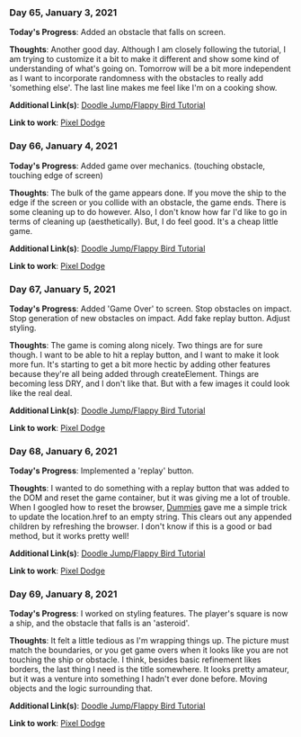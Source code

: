 ### Day 65, January 3, 2021

**Today's Progress**: Added an obstacle that falls on screen.

**Thoughts**: Another good day. Although I am closely following the tutorial, I am trying to customize it a bit to make it different and show some kind of understanding of what's going on. Tomorrow will be a bit more independent as I want to incorporate randomness with the obstacles to really add 'something else'. The last line makes me feel like I'm on a cooking show.

**Additional Link(s)**: [Doodle Jump/Flappy Bird Tutorial](https://www.youtube.com/watch?v=8xPsg6yv7TU)

**Link to work**: [Pixel Dodge](https://github.com/jdemarc/pixel-dodge)

### Day 66, January 4, 2021

**Today's Progress**: Added game over mechanics. (touching obstacle, touching edge of screen)

**Thoughts**: The bulk of the game appears done. If you move the ship to the edge if the screen or you collide with an obstacle, the game ends. There is some cleaning up to do however. Also, I don't know how far I'd like to go in terms of cleaning up (aesthetically). But, I do feel good. It's a cheap little game.

**Additional Link(s)**: [Doodle Jump/Flappy Bird Tutorial](https://www.youtube.com/watch?v=8xPsg6yv7TU)

**Link to work**: [Pixel Dodge](https://github.com/jdemarc/pixel-dodge)

### Day 67, January 5, 2021

**Today's Progress**: Added 'Game Over' to screen. Stop obstacles on impact. Stop generation of new obstacles on impact. Add fake replay button. Adjust styling.

**Thoughts**: The game is coming along nicely. Two things are for sure though. I want to be able to hit a replay button, and I want to make it look more fun. It's starting to get a bit more hectic by adding other features because they're all being added through createElement. Things are becoming less DRY, and I don't like that. But with a few images it could look like the real deal.

**Additional Link(s)**: [Doodle Jump/Flappy Bird Tutorial](https://www.youtube.com/watch?v=8xPsg6yv7TU)

**Link to work**: [Pixel Dodge](https://github.com/jdemarc/pixel-dodge)

### Day 68, January 6, 2021

**Today's Progress**: Implemented a 'replay' button.

**Thoughts**: I wanted to do something with a replay button that was added to the DOM and reset the game container, but it was giving me a lot of trouble. When I googled how to reset the browser, [Dummies](https://www.dummies.com/programming/programming-games/how-to-reset-your-html5-game/) gave me a simple trick to update the location.href to an empty string. This clears out any appended children by refreshing the browser. I don't know if this is a good or bad method, but it works pretty well!

**Additional Link(s)**: [Doodle Jump/Flappy Bird Tutorial](https://www.youtube.com/watch?v=8xPsg6yv7TU)

**Link to work**: [Pixel Dodge](https://github.com/jdemarc/pixel-dodge)

### Day 69, January 8, 2021

**Today's Progress**: I worked on styling features. The player's square is now a ship, and the obstacle that falls is an 'asteroid'.

**Thoughts**: It felt a little tedious as I'm wrapping things up. The picture must match the boundaries, or you get game overs when it looks like you are not touching the ship or obstacle. I think, besides basic refinement likes borders, the last thing I need is the title somewhere. It looks pretty amateur, but it was a venture into something I hadn't ever done before. Moving objects and the logic surrounding that.

**Additional Link(s)**: [Doodle Jump/Flappy Bird Tutorial](https://www.youtube.com/watch?v=8xPsg6yv7TU)

**Link to work**: [Pixel Dodge](https://github.com/jdemarc/pixel-dodge)